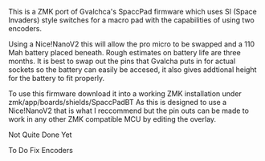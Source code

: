 This is a ZMK port of Gvalchca's SpaccPad firmware which uses SI (Space Invaders) style switches for a macro pad with the capabilities of using two encoders.

Using a Nice!NanoV2 this will allow the pro micro to be swapped and a 110 Mah battery placed beneath. Rough estimates on battery life are three months. It is best to swap out the pins that Gvalcha puts in for actual sockets so the battery can easily be accesed, it also gives addtional height for the battery to fit properly.

To use this firmware download it into a working ZMK installation under zmk/app/boards/shields/SpaccPadBT
As this is designed to use a Nice!NanoV2 that is what I reccommend but the pin outs can be made to work in any other ZMK compatible MCU by editing the overlay.

Not Quite Done Yet

To Do
Fix Encoders
